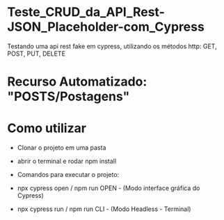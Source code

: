 # Teste_CRUD_da_API_Rest-JSON_Placeholder-com_Cypress
 Testando uma api rest fake em cypress, utilizando os métodos http: GET, POST, PUT, DELETE

# Recurso Automatizado: "POSTS/Postagens"

# Como utilizar

- Clonar o projeto em uma pasta

- abrir o terminal e rodar npm install

- Comandos para executar o projeto:

- npx cypress open / npm run OPEN   -  (Modo interface gráfica do Cypress)

- npx cypress run / npm run CLI   -  (Modo Headless - Terminal)
